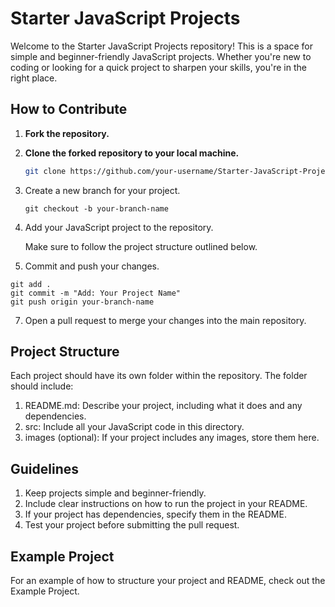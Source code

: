 # Starter JavaScript Projects

Welcome to the Starter JavaScript Projects repository! This is a space for simple and beginner-friendly JavaScript projects. Whether you're new to coding or looking for a quick project to sharpen your skills, you're in the right place.

## How to Contribute

1. **Fork the repository.**
2. **Clone the forked repository to your local machine.**

   ``` bash
   git clone https://github.com/your-username/Starter-JavaScript-Projects.git
   
3. Create a new branch for your project.

   ```
   git checkout -b your-branch-name
5. Add your JavaScript project to the repository.
   <p> Make sure to follow the project structure outlined below.</p>

6. Commit and push your changes.
```
git add .
git commit -m "Add: Your Project Name"
git push origin your-branch-name
```

7. Open a pull request to merge your changes into the main repository.

## Project Structure

Each project should have its own folder within the repository. The folder should include:

1. README.md: Describe your project, including what it does and any dependencies.
2. src: Include all your JavaScript code in this directory.
3. images (optional): If your project includes any images, store them here.

## Guidelines

1. Keep projects simple and beginner-friendly.
2. Include clear instructions on how to run the project in your README.
3. If your project has dependencies, specify them in the README.
4. Test your project before submitting the pull request.

## Example Project
For an example of how to structure your project and README, check out the Example Project.
